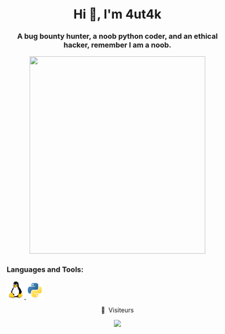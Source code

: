<h1 align="center">Hi 👋, I'm 4ut4k</h1>
<h3 align="center">A bug bounty hunter, a noob python coder, and an ethical hacker, remember I am a noob.</h3>

<p align="center">
  <img src="https://media.giphy.com/media/eCqFYAVjjDksg/giphy.gif" width="400" height="450" />
</p>


<h3 align="left">Languages and Tools:</h3>
<p align="left"> <a href="https://www.linux.org/" target="_blank" rel="noreferrer"> <img src="https://raw.githubusercontent.com/devicons/devicon/master/icons/linux/linux-original.svg" alt="linux" width="40" height="40"/> </a> <a href="https://www.python.org" target="_blank" rel="noreferrer"> <img src="https://raw.githubusercontent.com/devicons/devicon/master/icons/python/python-original.svg" alt="python" width="40" height="40"/> </a> </p>



<p align="center">👀 &nbsp;Visiteurs</p>

<p align="center">

  <img src="https://profile-counter.glitch.me/0xAutak/count.svg" />

</p>
